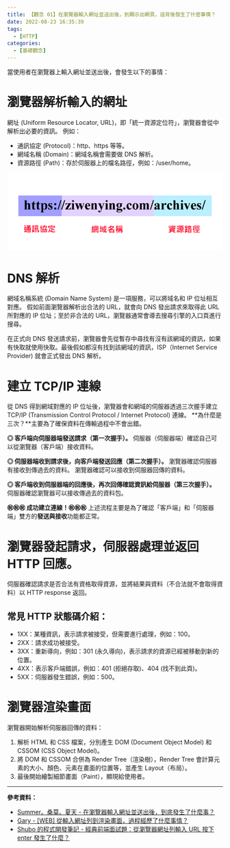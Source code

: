 ```yaml
---
title: 【觀念 01】在瀏覽器輸入網址並送出後，到顯示出網頁，這背後發生了什麼事情？
date: 2022-08-23 16:35:39
tags:
  - [HTTP]
categories:
  - [基礎觀念]
---
```


當使用者在瀏覽器上輸入網址並送出後，會發生以下的事情：

# 瀏覽器解析輸入的網址

網址 (Uniform Resource Locator, URL)，即「統一資源定位符」，瀏覽器會從中解析出必要的資訊。
例如：

<!-- more -->

- 通訊協定 (Protocol)：http、https 等等。
- 網域名稱 (Domain)：網域名稱會需要做 DNS 解析。
- 資源路徑 (Path)：存於伺服器上的檔名路徑，例如：/user/home。

![image](https://github.com/ziwenying/ziwenying.github.io/blob/main/2022/08/23/concept01/URL.png?raw=true)

# DNS 解析

網域名稱系統 (Domain Name System) 是一項服務，可以將域名和 IP 位址相互對應。
假如前面瀏覽器解析出合法的 URL，就會向 DNS 發出請求來取得此 URL 所對應的 IP 位址；至於非合法的 URL，瀏覽器通常會導去搜尋引擎的入口頁進行搜尋。

在正式向 DNS 發送請求前，瀏覽器會先從暫存中尋找有沒有該網域的資訊，如果有快取就使用快取。最後假如都沒有找到該網域的資訊，ISP（Internet Service Provider) 就會正式發出 DNS 解析。

# 建立 TCP/IP 連線

從 DNS 得到網域對應的 IP 位址後，瀏覽器會和網域的伺服器透過三次握手建立 TCP/IP (Transmission Control Protocol / Internet Protocol) 連線。
**為什麼是三次？**主要為了確保資料在傳輸過程中不會出錯。

**◎ 客戶端向伺服器端發送請求（第一次握手）。**
伺服器（伺服器端）確認自己可以從瀏覽器（客戶端）接收資料。

**◎ 伺服器端收到請求後，向客戶端發送回應（第二次握手）。**
瀏覽器確認伺服器有接收到傳過去的資料。
瀏覽器確認可以接收到伺服器回傳的資料。

**◎ 客戶端收到伺服器端的回應後，再次回傳確認資訊給伺服器（第三次握手）。**
伺服器確認瀏覽器可以接收傳過去的資料包。

**㊗️㊗️㊗️ 成功建立連線！㊗️㊗️㊗️**
上述流程主要是為了確認「客戶端」和「伺服器端」雙方的**發送與接收**功能都正常。

# 瀏覽器發起請求，伺服器處理並返回 HTTP 回應。

伺服器確認請求是否合法有資格取得資源，並將結果與資料（不合法就不會取得資料）以 HTTP response 返回。

## 常見 HTTP 狀態碼介紹：

- 1XX：某種資訊，表示請求被接受，但需要進行處理，例如：100。
- 2XX：請求成功被接受。
- 3XX：重新導向，例如：301 (永久導向)，表示請求的資源已經被移動到新的位置。
- 4XX：表示客戶端錯誤，例如：401 (拒絕存取)、404 (找不到此頁)。
- 5XX：伺服器發生錯誤，例如：500。

# 瀏覽器渲染畫面

瀏覽器開始解析伺服器回傳的資料：

1. 解析 HTML 和 CSS 檔案，分別產生 DOM (Document Object Model) 和 CSSOM (CSS Object Model)。
2. 將 DOM 和 CSSOM 合併為 Render Tree（渲染樹），Render Tree 會計算元素的大小、顏色、元素在畫面的位置等，並產生 Layout（布局）。
3. 最後開始繪製細節畫面（Paint），顯現給使用者。

---

**參考資料：**

- [Summer。桑莫。夏天 - 在瀏覽器輸入網址並送出後，到底發生了什麼事？](https://cythilya.github.io/2018/11/26/what-happens-when-you-type-an-url-in-the-browser-and-press-enter/#%E4%B8%80%E7%80%8F%E8%A6%BD%E5%99%A8%E7%9A%84%E5%85%A7%E9%83%A8%E9%81%8B%E4%BD%9C%E6%A9%9F%E5%88%B6 "Summer。桑莫。夏天")
- [Gary - [WEB] 從輸入網址列到渲染畫面，過程經歷了什麼事情？](https://ithelp.ithome.com.tw/articles/10228442 "Gary")
- [Shubo 的程式開發筆記 - 經典前端面試題：從瀏覽器網址列輸入 URL 按下 enter 發生了什麼？](https://shubo.io/what-happens-when-you-type-a-url-in-the-browser-and-press-enter/ "Shubo")
